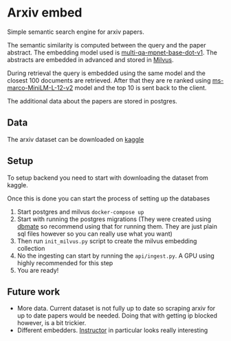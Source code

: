 # Arxiv embed 
Simple semantic search engine for arxiv papers.  

The semantic similarity is computed between the query and the paper abstract. The embedding model used is [multi-qa-mpnet-base-dot-v1](https://huggingface.co/sentence-transformers/multi-qa-mpnet-base-dot-v1). The abstracts are embedded in advanced and stored in [Milvus](https://milvus.io/).

During retrieval the query is embedded using the same model and the closest 100 documents are retrieved. After that they are re ranked using [ms-marco-MiniLM-L-12-v2](https://huggingface.co/cross-encoder/ms-marco-MiniLM-L-12-v2) model and the top 10 is sent back to the client.

The additional data about the papers are stored in postgres.

## Data
The arxiv dataset can be downloaded on [kaggle](https://www.kaggle.com/datasets/Cornell-University/arxiv?resource=download)


## Setup

To setup backend you need to start with downloading the dataset from kaggle. 

Once this is done you can start the process of setting up the databases
1. Start postgres and milvus ```docker-compose up```
2. Start with running the postgres migrations (They were created using [dbmate](https://github.com/amacneil/dbmate) so recommend using that for running them. They are just plain sql files however so you can really use what you want)
3. Then run `init_milvus.py` script to create the milvus embedding collection
4. No the ingesting can start by running the ```api/ingest.py```. A GPU using highly recommended for this step
5. You are ready!


## Future work
* More data. Current dataset is not fully up to date so scraping arxiv for up to date papers would be needed. Doing that with getting ip blocked however, is a bit trickier.
* Different embedders. [Instructor](https://arxiv.org/abs/2212.09741) in particular looks really interesting
